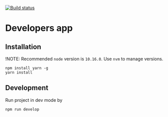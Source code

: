 [![Build status](https://dev.azure.com/DLIOy/Platform%20of%20Trust/_apis/build/status/Builds/Build%20Developers%20App%20(Github))](https://dev.azure.com/DLIOy/Platform%20of%20Trust/_build/latest?definitionId=67)

# Developers app 

## Installation

!NOTE: Recommended `node` version is `10.16.0`. Use `nvm` to manage versions. 

```
npm install yarn -g
yarn install
```

## Development

Run project in dev mode by

```
npm run develop
```

